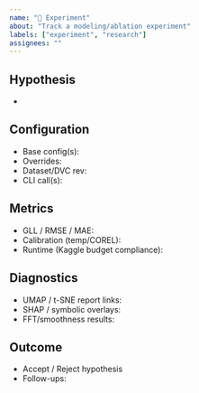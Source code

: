 ```yaml
---
name: "🧪 Experiment"
about: "Track a modeling/ablation experiment"
labels: ["experiment", "research"]
assignees: ""
---
```


## Hypothesis
-

## Configuration
- Base config(s):  
- Overrides:  
- Dataset/DVC rev:  
- CLI call(s):  

## Metrics
- GLL / RMSE / MAE:  
- Calibration (temp/COREL):  
- Runtime (Kaggle budget compliance):  

## Diagnostics
- UMAP / t-SNE report links:  
- SHAP / symbolic overlays:  
- FFT/smoothness results:  

## Outcome
- Accept / Reject hypothesis
- Follow-ups:
